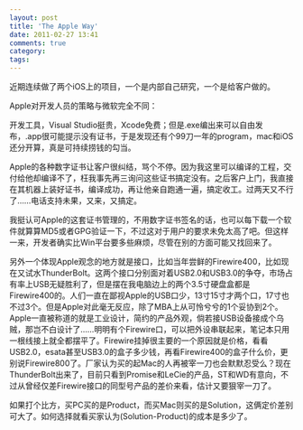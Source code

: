 ```yaml
---
layout: post
title: 'The Apple Way'
date: 2011-02-27 13:41
comments: true
category: 
tags:
---
```

    

近期连续做了两个iOS上的项目，一个是内部自己研究，一个是给客户做的。

Apple对开发人员的策略与微软完全不同：

开发工具，Visual Studio挺贵，Xcode免费；但是.exe编出来可以自由发布，.app很可能提示没有证书，于是发现还有个99刀一年的program，mac和iOS还分开算，真是可持续捞钱的勾当。

Apple的各种数字证书让客户很纠结，骂个不停。因为我这里可以编译的工程，交付给他却编译不了，枉我事先再三询问这些证书搞定没有。之后客户上门，我直接在其机器上装好证书，编译成功，再让他亲自跑通一遍，搞定收工。过两天又不行了……电话支持未果，又来，又搞定。

我挺认可Apple的这套证书管理的，不用数字证书签名的话，也可以每下载一个软件就算算MD5或者GPG验证一下，不过这对于用户的要求未免太高了吧。但这样一来，开发者确实比Win平台要多些麻烦，尽管在别的方面可能又找回来了。

另外一个体现Apple观念的地方就是接口，比如当年尝鲜的Firewire400，比如现在又试水ThunderBolt。这两个接口分别面对着USB2.0和USB3.0的争夺，市场占有率上USB无疑胜利了，但是摆在我电脑边上的两个3.5寸硬盘盒都是Firewire400的。人们一直在鄙视Apple的USB口少，13寸15寸才两个口，17寸也不过3个。但是Apple对此毫无反应，除了MBA上从可怜兮兮的1个妥协到2个。Apple一直被称道的就是工业设计，简约的产品外观，倘若接USB设备接成个乌贼，那岂不白设计了……明明有个Firewire口，可以把外设串联起来，笔记本只用一根线接上就全都摆平了。Firewire挂掉很主要的一个原因就是价格，看看USB2.0，esata甚至USB3.0的盒子多少钱，再看Firewire400的盒子什么价，更别说Firewire800了。厂家认为买的起Mac的人再被宰一刀也会默默忍受么？现在ThunderBolt出来了，目前只看到Promise和LeCie的产品，ST和WD有意向，不过从曾经仅差Firewire接口的同型号产品的差价来看，估计又要狠宰一刀了。

如果打个比方，买PC买的是Product，而买Mac则买的是Solution，这俩定价差别可大了。如何选择就看买家认为(Solution-Product)的成本是多少了。
